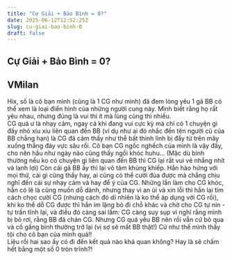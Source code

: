 ```yaml
---
title: "Cự Giải + Bảo Bình = 0?"
date: 2025-06-12T12:52:25Z
slug: cu-giai-bao-binh-0
draft: false
---
```


## Cự Giải + Bảo Bình = 0?

## VMilan

Hix, số là cô bạn mình (cũng là 1 CG như mình) đã đem lòng yêu 1 gã BB có thể xem là loại điển hình của những người cung này.
Mình biết rằng họ rất yêu nhau, nhưng đúng là vui thì ít mà lủng củng thì nhiều.  
CG quá ư là nhạy cảm, ngay cả khi đang vui cực kỳ mà chỉ có 1 chuyện gì đấy nhỏ xíu xiu liên quan đến BB (ví dụ như ai đó nhắc đến tên người cũ của BB chẳng hạn) là CG đã cảm thấy như thể bất thình lình bị đẩy từ trên mây xuống thẳng đáy vực sâu rồi. Cô bạn CG ngốc nghếch của mình là vậy đấy, cho nên hầu như ngày nào cũng thấy ngồi khóc huhu... (Mặc dù bình thường nếu ko có chuyện gì liên quan đến BB thì CG lại rất vui vẻ nhắng nhít và lanh lợi) 
Còn cái gã BB ấy thì lại vô tâm khủng khiếp. Hắn hào hứng với mọi thứ, cái gì cũng thấy hay, ai cũng có thể cười đùa được mà chẳng chịu nghĩ đến cái sự nhạy cảm và hay để ý của CG. Những lần làm cho CG khóc, hắn có lẽ là cũng muốn dỗ dành, nhưng thay vì an ủi và xin lỗi thì hắn lại tìm cách chọc cười CG (nhưng cách đó dĩ nhiên là ko thể áp dụng với CG rồi), khi ko thể dỗ CG được thì hắn im lặng bỏ đi chỗ khác và chờ cho CG tự nín - tự trấn tĩnh lại, và điều đó càng sai lầm: CG càng suy sụp vì nghĩ rằng mình bị bỏ rơi, rằng BB đã chán CG. Nhưng CG quá yêu BB nên rồi vẫn cứ bỏ qua và cố gắng bình thường trở lại (vị sợ sẽ mất BB thật!)
Cứ như thế mình thấy tội cho cô bạn của mình quá!!  
Liệu rồi hai sao ấy có đi đến kết quả nào khả quan không? Hay là sẽ chấm hết bằng một số 0 tròn trĩnh?!